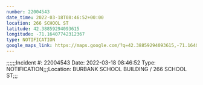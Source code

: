 ```yaml
---
number: 22004543
date_time: 2022-03-18T08:46:52+00:00
location: 266 SCHOOL ST
latitude: 42.38859294093615
longitude: -71.16407742312367
type: NOTIFICATION
google_maps_link: https://maps.google.com/?q=42.38859294093615,-71.16407742312367
---
```


;;;;;;Incident #: 22004543  Date: 2022-03-18 08:46:52   Type: NOTIFICATION;;;Location: BURBANK SCHOOL BUILDING / 266 SCHOOL ST;;;
